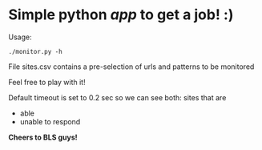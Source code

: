 # Simple python _app_ to **get a job!** :)

Usage: 

```./monitor.py -h```

File sites.csv contains a pre-selection of urls and patterns to be monitored

Feel free to play with it!

Default timeout is set to 0.2 sec so we can see both: sites that are 
* able 
* unable 
to respond

**Cheers to BLS guys!**
